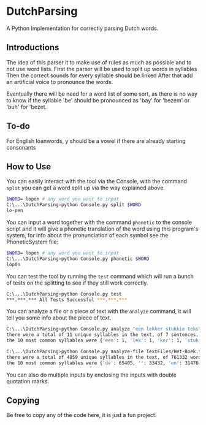 # DutchParsing

 A Python Implementation for correctly parsing Dutch words.

## Introductions

 The idea of this parser it to make use of rules as much as possible and to not use word lists.
 First the parser will be used to split up words in syllables
 Then the correct sounds for every syllable should be linked
 After that add an artificial voice to pronounce the words.

 Eventually there will be need for a word list of some sort, as there is no way to know if the syllable 'be' should be pronounced as 'bay' for 'bezem' or  'buh' for 'bezet.

## To-do

For English loanwords, y should be a vowel if there are already starting consonants

## How to Use

You can easily interact with the tool via the Console, with the command `split` you can get a word split up via the way explained above.

``` bash
$WORD= lopen # any word you want to input
C:\...\DutchParsing>python Console.py split $WORD
lo-pen
```

You can input a word together with the command `phonetic` to the console script and it will give a phonetic translation of the word using this program's system,
for info about the pronunciation of each symbol see the PhoneticSystem file:

``` bash
$WORD= lopen # any word you want to input
C:\...\DutchParsing>python Console.py phonetic $WORD
lóp0n
```

You can test the tool by running the `test` command which will run a bunch of tests on the splitting to see if they still work correctly.

``` bash
C:\...\DutchParsing>python Console.py test
***.***.*** All Tests Successful ***.***.***
```

You can analyze a file or a piece of text with the `analyze` command, it will tell you some info about the piece of text.

``` bash
C:\...\DutchParsing>python Console.py analyze "een lekker stukkie tekst om te analyzeren."
there were a total of 11 unique syllables in the text, of 7 sentences.
the 10 most common syllables were {'een': 1, 'lek': 1, 'ker': 1, 'stuk': 1, 'kie': 1, 'tekst': 1, 'om': 1, 'te': 1, 'be': 1, 'kij': 1}
```

``` bash
C:\...\DutchParsing>python Console.py analyze-file TextFiles/Het-Boek.txt
there were a total of 4859 unique syllables in the text, of 761332 words.
the 10 most common syllables were {'de': 65405, '': 33432, 'en': 31476, 'ge': 22602, 'van': 21798, 'te': 19022, 'den': 17583, 'het': 15858, 'ver': 15036, 'u': 14538}
```

You can also do multiple inputs by enclosing the inputs with double quotation marks.

## Copying

Be free to copy any of the code here, it is just a fun project.
